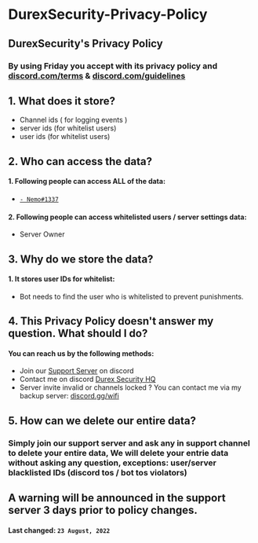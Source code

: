 # DurexSecurity-Privacy-Policy

## **DurexSecurity's Privacy Policy**
### By using Friday you accept with its privacy policy and [discord.com/terms](https://discord.com/terms) & [discord.com/guidelines](https://discord.com/guidelines)

## 1. What does it store?

 - Channel ids ( for logging events )
 - server ids (for whitelist users)
 - user ids (for whitelist users)

## 2. Who can access the data?

 #### 1. Following people can access ALL of the data:
 -  [`- Nemo#1337`](https://discord.com/users/981583519312666635)

#### 2. Following people can access whitelisted users / server settings data:
- Server Owner


## 3. Why do we store the data?

#### 1. It stores user IDs for whitelist:
- Bot needs to find the user who is whitelisted to prevent punishments.

## 4. This Privacy Policy doesn't answer my question. What should I do?

#### You can reach us by the following methods:
- Join our [Support Server](https://discord.gg/4XCTfyDbx4) on discord
- Contact me on discord [Durex Security HQ](https://discord.gg/4XCTfyDbx4)
- Server invite invalid or channels locked ? You can contact me via my backup server: [discord.gg/wifi](https://discord.gg/aueVsHuaKx)

## 5. How can we delete our entire data?

### Simply join our support server and ask any in support channel to delete your entire data, We will delete your entrie data without asking any question, exceptions: user/server blacklisted IDs (discord tos / bot tos violators)


## A warning will be announced in the support server 3 days prior to policy changes.
#### **Last changed:**  `23 August, 2022`
